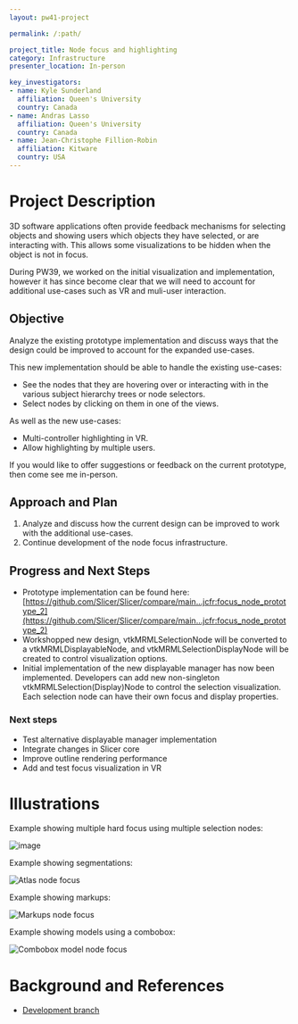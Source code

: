 ```yaml
---
layout: pw41-project

permalink: /:path/

project_title: Node focus and highlighting
category: Infrastructure
presenter_location: In-person

key_investigators:
- name: Kyle Sunderland
  affiliation: Queen's University
  country: Canada
- name: Andras Lasso
  affiliation: Queen's University
  country: Canada
- name: Jean-Christophe Fillion-Robin
  affiliation: Kitware
  country: USA
---
```


# Project Description

3D software applications often provide feedback mechanisms for selecting objects and showing users which objects they have selected, or are interacting with. This allows some visualizations to be hidden when the object is not in focus.

During PW39, we worked on the initial visualization and implementation, however it has since become clear that we will need to account for additional use-cases such as VR and muli-user interaction.

## Objective

Analyze the existing prototype implementation and discuss ways that the design could be improved to account for the expanded use-cases.

This new implementation should be able to handle the existing use-cases:
- See the nodes that they are hovering over or interacting with in the various subject hierarchy trees or node selectors.
- Select nodes by clicking on them in one of the views.

As well as the new use-cases:
- Multi-controller highlighting in VR.
- Allow highlighting by multiple users.

If you would like to offer suggestions or feedback on the current prototype, then come see me in-person.

## Approach and Plan

<!-- Describe here HOW you would like to achieve the objectives stated above. -->

1. Analyze and discuss how the current design can be improved to work with the additional use-cases.
2. Continue development of the node focus infrastructure.

## Progress and Next Steps

- Prototype implementation can be found here: [https://github.com/Slicer/Slicer/compare/main...jcfr:focus_node_prototype_2](https://github.com/Slicer/Slicer/compare/main...jcfr:focus_node_prototype_2)
- Workshopped new design, vtkMRMLSelectionNode will be converted to a vtkMRMLDisplayableNode, and vtkMRMLSelectionDisplayNode will be created to control visualization options.
- Initial implementation of the new displayable manager has now been implemented. Developers can add new non-singleton vtkMRMLSelection(Display)Node to control the selection visualization. Each selection node can have their own focus and display properties.

### Next steps

- Test alternative displayable manager implementation
- Integrate changes in Slicer core
- Improve outline rendering performance
- Add and test focus visualization in VR

# Illustrations

Example showing multiple hard focus using multiple selection nodes:

![image](https://github.com/NA-MIC/ProjectWeek/assets/9222709/1dddf50c-eea4-4e95-af1b-1ee95ae25564)

Example showing segmentations:

![Atlas node focus](https://github.com/NA-MIC/ProjectWeek/assets/9222709/cd0fd740-2aee-4010-b73d-dc8a53f8e58e)

Example showing markups:

![Markups node focus](https://github.com/NA-MIC/ProjectWeek/assets/9222709/2ecbef2b-e7a2-4317-9e9d-1191f5a75d4f)

Example showing models using a combobox:

![Combobox model node focus](https://github.com/NA-MIC/ProjectWeek/assets/9222709/7450c678-f8eb-482b-97c2-e0b95d4e05bc)

# Background and References

- [Development branch](https://github.com/Slicer/Slicer/compare/main...jcfr:focus_node_prototype_2)
